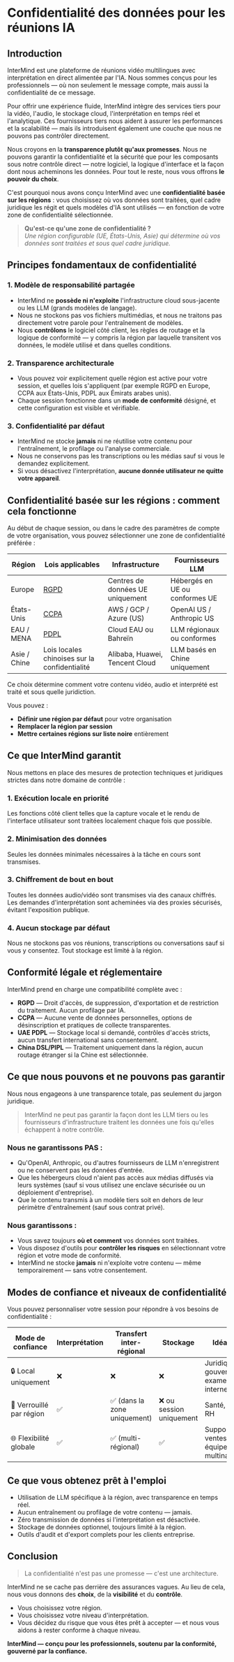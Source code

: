 # Confidentialité des données pour les réunions IA

## Introduction

InterMind est une plateforme de réunions vidéo multilingues avec interprétation en direct alimentée par l'IA. Nous sommes conçus pour les professionnels — où non seulement le message compte, mais aussi la confidentialité de ce message.

Pour offrir une expérience fluide, InterMind intègre des services tiers pour la vidéo, l'audio, le stockage cloud, l'interprétation en temps réel et l'analytique. Ces fournisseurs tiers nous aident à assurer les performances et la scalabilité — mais ils introduisent également une couche que nous ne pouvons pas contrôler directement.

Nous croyons en la **transparence plutôt qu'aux promesses**. Nous ne pouvons garantir la confidentialité et la sécurité que pour les composants sous notre contrôle direct — notre logiciel, la logique d'interface et la façon dont nous acheminons les données. Pour tout le reste, nous vous offrons **le pouvoir du choix**.

C'est pourquoi nous avons conçu InterMind avec une **confidentialité basée sur les régions** : vous choisissez où vos données sont traitées, quel cadre juridique les régit et quels modèles d'IA sont utilisés — en fonction de votre zone de confidentialité sélectionnée.

> **Qu'est-ce qu'une zone de confidentialité ?**  
> _Une région configurable (UE, États-Unis, Asie) qui détermine où vos données sont traitées et sous quel cadre juridique._

## Principes fondamentaux de confidentialité

### 1. **Modèle de responsabilité partagée**

- InterMind ne **possède ni n'exploite** l'infrastructure cloud sous-jacente ou les LLM (grands modèles de langage).
- Nous ne stockons pas vos fichiers multimédias, et nous ne traitons pas directement votre parole pour l'entraînement de modèles.
- Nous **contrôlons** le logiciel côté client, les règles de routage et la logique de conformité — y compris la région par laquelle transitent vos données, le modèle utilisé et dans quelles conditions.

### 2. **Transparence architecturale**

- Vous pouvez voir explicitement quelle région est active pour votre session, et quelles lois s'appliquent (par exemple RGPD en Europe, CCPA aux États-Unis, PDPL aux Émirats arabes unis).
- Chaque session fonctionne dans un **mode de conformité** désigné, et cette configuration est visible et vérifiable.

### 3. **Confidentialité par défaut**

- InterMind ne stocke **jamais** ni ne réutilise votre contenu pour l'entraînement, le profilage ou l'analyse commerciale.
- Nous ne conservons pas les transcriptions ou les médias sauf si vous le demandez explicitement.
- Si vous désactivez l'interprétation, **aucune donnée utilisateur ne quitte votre appareil**.

## Confidentialité basée sur les régions : comment cela fonctionne

Au début de chaque session, ou dans le cadre des paramètres de compte de votre organisation, vous pouvez sélectionner une zone de confidentialité préférée :

| Région        | Lois applicables                                                                               | Infrastructure                 | Fournisseurs LLM              |
| ------------- | --------------------------------------------------------------------------------------------- | ------------------------------ | -------------------------- |
| Europe        | [RGPD](https://gdpr.eu)                                                                       | Centres de données UE uniquement           | Hébergés en UE ou conformes UE  |
| États-Unis | [CCPA](https://oag.ca.gov/privacy/ccpa)                                                       | AWS / GCP / Azure (US)         | OpenAI US / Anthropic US   |
| EAU / MENA    | [PDPL](https://www.signzy.com/data-privacy-laws-in-the-uae-2025-everything-you-need-to-know/) | Cloud EAU ou Bahreïn           | LLM régionaux ou conformes |
| Asie / Chine  | Lois locales chinoises sur la confidentialité                                                                    | Alibaba, Huawei, Tencent Cloud | LLM basés en Chine uniquement      |

Ce choix détermine comment votre contenu vidéo, audio et interprété est traité et sous quelle juridiction.

Vous pouvez :

- **Définir une région par défaut** pour votre organisation
- **Remplacer la région par session**
- **Mettre certaines régions sur liste noire** entièrement

## Ce que InterMind garantit

Nous mettons en place des mesures de protection techniques et juridiques strictes dans notre domaine de contrôle :

### 1. **Exécution locale en priorité**

Les fonctions côté client telles que la capture vocale et le rendu de l'interface utilisateur sont traitées localement chaque fois que possible.

### 2. **Minimisation des données**

Seules les données minimales nécessaires à la tâche en cours sont transmises.

### 3. **Chiffrement de bout en bout**

Toutes les données audio/vidéo sont transmises via des canaux chiffrés. Les demandes d'interprétation sont acheminées via des proxies sécurisés, évitant l'exposition publique.

### 4. **Aucun stockage par défaut**

Nous ne stockons pas vos réunions, transcriptions ou conversations sauf si vous y consentez. Tout stockage est limité à la région.

## Conformité légale et réglementaire

InterMind prend en charge une compatibilité complète avec :

- **RGPD** — Droit d'accès, de suppression, d'exportation et de restriction du traitement. Aucun profilage par IA.
- **CCPA** — Aucune vente de données personnelles, options de désinscription et pratiques de collecte transparentes.
- **UAE PDPL** — Stockage local si demandé, contrôles d'accès stricts, aucun transfert international sans consentement.
- **China DSL/PIPL** — Traitement uniquement dans la région, aucun routage étranger si la Chine est sélectionnée.

## Ce que nous pouvons et ne pouvons pas garantir

Nous nous engageons à une transparence totale, pas seulement du jargon juridique.

> InterMind ne peut pas garantir la façon dont les LLM tiers ou les fournisseurs d'infrastructure traitent les données une fois qu'elles échappent à notre contrôle.

### Nous ne garantissons PAS :

- Qu'OpenAI, Anthropic, ou d'autres fournisseurs de LLM n'enregistrent ou ne conservent pas les données d'entrée.
- Que les hébergeurs cloud n'aient pas accès aux médias diffusés via leurs systèmes (sauf si vous utilisez une enclave sécurisée ou un déploiement d'entreprise).
- Que le contenu transmis à un modèle tiers soit en dehors de leur périmètre d'entraînement (sauf sous contrat privé).

### Nous garantissons :

- Vous savez toujours **où et comment** vos données sont traitées.
- Vous disposez d'outils pour **contrôler les risques** en sélectionnant votre région et votre mode de conformité.
- InterMind ne stocke **jamais** ni n'exploite votre contenu — même temporairement — sans votre consentement.

## Modes de confiance et niveaux de confidentialité

Vous pouvez personnaliser votre session pour répondre à vos besoins de confidentialité :

| Mode de confiance | Interprétation | Transfert inter-régional | Stockage           | Idéal pour                                    |
| ----------------- | -------------- | ------------------------ | ------------------ | --------------------------------------------- |
| 🔒 Local uniquement | ❌             | ❌                       | ❌                 | Juridique, gouvernement, examens internes    |
| 🔐 Verrouillé par région | ✅             | ✅ (dans la zone uniquement) | ❌ ou session uniquement | Santé, finance, RH                            |
| 🌐 Flexibilité globale | ✅             | ✅ (multi-régional)      | ✅                 | Support, ventes, équipes multinationales     |

## Ce que vous obtenez prêt à l'emploi

- Utilisation de LLM spécifique à la région, avec transparence en temps réel.
- Aucun entraînement ou profilage de votre contenu — jamais.
- Zéro transmission de données si l'interprétation est désactivée.
- Stockage de données optionnel, toujours limité à la région.
- Outils d'audit et d'export complets pour les clients entreprise.

## Conclusion

> La confidentialité n'est pas une promesse — c'est une architecture.

InterMind ne se cache pas derrière des assurances vagues. Au lieu de cela, nous vous donnons des **choix**, de la **visibilité** et du **contrôle**.

- Vous choisissez votre région.
- Vous choisissez votre niveau d'interprétation.
- Vous décidez du risque que vous êtes prêt à accepter — et nous vous aidons à rester conforme à chaque niveau.

**InterMind — conçu pour les professionnels, soutenu par la conformité, gouverné par la confiance.**